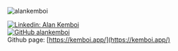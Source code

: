 
<p align="left"> <img src="https://komarev.com/ghpvc/?username=alankemboi&label=Profile%20views&color=129e00&style=plastic" alt="alankemboi" > </p>


[![Linkedin: Alan Kemboi](https://img.shields.io/badge/-alankemboi-blue?style=flat-square&logo=Linkedin&logoColor=white&link=https://www.linkedin.com/in/alan-kemboi-c/)](https://www.linkedin.com/in/alan-kemboi-c/)<br>
[![GitHub alankemboi](https://img.shields.io/github/followers/alankemboi?label=follow&style=social)](https://github.com/alankemboi)<br>
Github page: [https://kemboi.app/](https://kemboi.app/)








